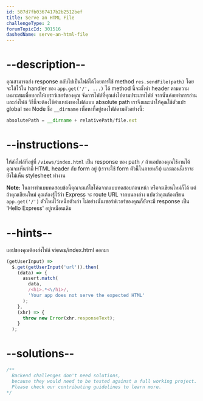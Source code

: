 ```yaml
---
id: 587d7fb0367417b2b2512bef
title: Serve an HTML File
challengeType: 2
forumTopicId: 301516
dashedName: serve-an-html-file
---
```


# --description--

คุณสามารถส่ง response กลับไปเป็นไฟล์ได้โดยการใช้ method `res.sendFile(path)` 
โดยจะใส้ไว้ใน handler ของ `app.get('/', ...)` ได้ 
method นี้จะตั้งค่า header ตามความเหมาะสมเพื่อบอกให้เบราว์เซอร์ของคุณ จัดการไฟล์ที่คุณส่งไปตามประเภทไฟล์ จากนั้นค่อยทำการอ่านและส่งไฟล์ 
วิธีนี้จะต้องใช้ตำแหน่งของไฟล์แบบ absolute path เราจึงแนะนำให้คุณใช้ตัวแปร global ของ Node ชื่อ  `__dirname` เพื่อหาที่อยู่ของไฟล์ตามตัวอย่างนี้:

```js
absolutePath = __dirname + relativePath/file.ext
```

# --instructions--

ให้ส่งไฟล์ที่อยู่ที่ `/views/index.html` เป็น response ของ path `/` 
ถ้าแอปของคุณใช้งานได้ คุณจะเห็นว่ามี HTML header กับ form อยู่ (เราจะใช้ form ตัวนี้ในภายหลัง) และตอนนี้เราจะยังไม่เห็น stylesheet ทำงาน

**Note:** ในการทำแบบทดสอบข้อนี้คุณจะแก้ไขโค้ดจากแบบทดสอบก่อนหน้า หรือจะเขียนใหม่ก็ได้ แต่ถ้าคุณเขียนใหม่ คุณต้องรู้ไว้ว่า Express จะ route URL จากบนลงล่าง แปลว่าคุณต้องเขียน `app.get('/')` ตัวใหม่ไว้เหนือตัวเก่า ไม่อย่างนั้นเซอร์ฟเวอร์ของคุณก็ยังจะมี response เป็น 'Hello Express' อยู่เหมือนเดิม

# --hints--

แอปของคุณต้องส่งไฟล์ views/index.html ออกมา

```js
(getUserInput) =>
  $.get(getUserInput('url')).then(
    (data) => {
      assert.match(
        data,
        /<h1>.*<\/h1>/,
        'Your app does not serve the expected HTML'
      );
    },
    (xhr) => {
      throw new Error(xhr.responseText);
    }
  );
```

# --solutions--

```js
/**
  Backend challenges don't need solutions, 
  because they would need to be tested against a full working project. 
  Please check our contributing guidelines to learn more.
*/
```
